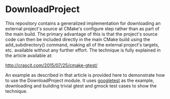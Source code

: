 # DownloadProject

This repository contains a generalized implementation for downloading an
external project's source at CMake's configure step rather than as part
of the main build. The primary advantage of this is that the project's source
code can then be included directly in the main CMake build using the
add_subdirectory() command, making all of the external project's targets,
etc. available without any further effort. The technique is fully explained
in the article available at:

http://crascit.com/2015/07/25/cmake-gtest/

An example as described in that article is provided here to demonstrate
how to use the DownloadProject module. It uses [googletest][1] as the
example, downloading and building trivial gtest and gmock test cases
to show the technique.

[1]: https://github.com/google/googletest
